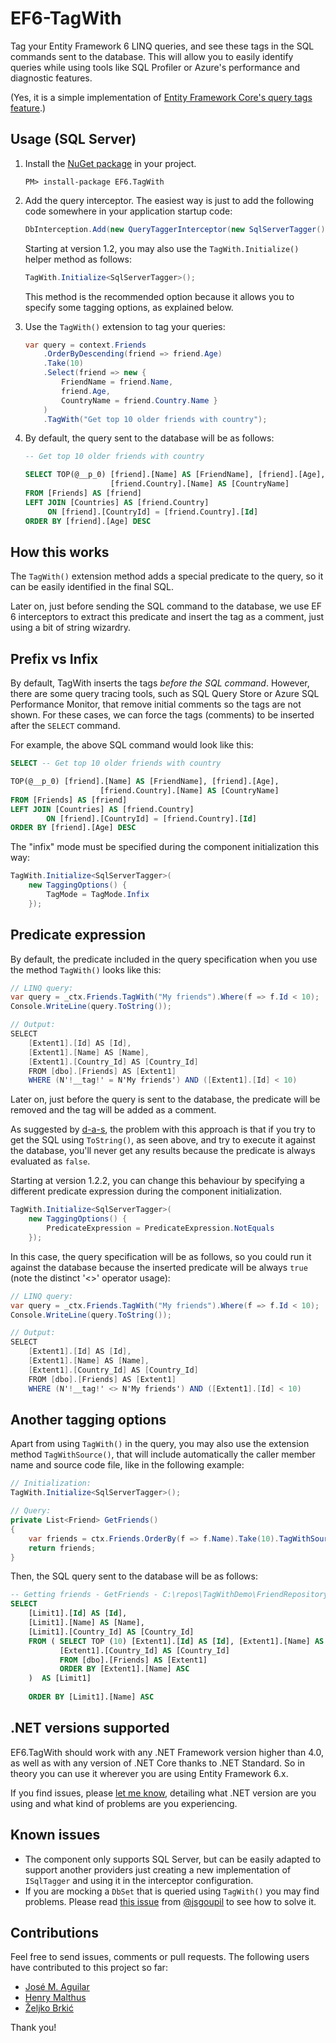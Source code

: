 # EF6-TagWith

Tag your Entity Framework 6 LINQ queries, and see these tags in the SQL commands sent to the database. This will allow you to easily 
identify queries while using tools like SQL Profiler or Azure's performance and diagnostic features.

(Yes, it is a simple implementation of [Entity Framework Core's query tags feature](https://docs.microsoft.com/en-us/ef/core/querying/tags).)

## Usage (SQL Server)

1. Install the [NuGet package](https://www.nuget.org/packages/EF6.TagWith/) in your project.

    ```
    PM> install-package EF6.TagWith
    ```

2. Add the query interceptor. The easiest way is just to add the following code
   somewhere in your application startup code:

    ```cs
    DbInterception.Add(new QueryTaggerInterceptor(new SqlServerTagger()));
    ```

    Starting at version 1.2, you may also use the `TagWith.Initialize()` helper method as follows:

    ```cs
    TagWith.Initialize<SqlServerTagger>();
    ```

    This method is the recommended option because it allows you to specify some tagging options, as explained below.

3. Use the `TagWith()` extension to tag your queries:

    ```cs
    var query = context.Friends
        .OrderByDescending(friend => friend.Age)
        .Take(10)
        .Select(friend => new { 
            FriendName = friend.Name, 
            friend.Age, 
            CountryName = friend.Country.Name }
        )
        .TagWith("Get top 10 older friends with country");
    ```

4. By default, the query sent to the database will be as follows:

    ```sql
    -- Get top 10 older friends with country

    SELECT TOP(@__p_0) [friend].[Name] AS [FriendName], [friend].[Age], 
                       [friend.Country].[Name] AS [CountryName]
    FROM [Friends] AS [friend]
    LEFT JOIN [Countries] AS [friend.Country] 
         ON [friend].[CountryId] = [friend.Country].[Id]
    ORDER BY [friend].[Age] DESC
    ```

## How this works

The `TagWith()` extension method adds a special predicate to the query, so it can be easily identified in the final SQL. 

Later on, just before sending the SQL command to the database, we use EF 6 interceptors to extract this predicate and insert the tag as a comment, just using a bit of string wizardry.


## Prefix vs Infix

By default, TagWith inserts the tags _before the SQL command_. However, there are some query tracing tools, such as SQL Query Store or Azure SQL Performance Monitor, that remove initial comments so the tags are not shown. For these cases, we can force the tags (comments) to be inserted after the `SELECT` command.

For example, the above SQL command would look like this:

```sql
SELECT -- Get top 10 older friends with country

TOP(@__p_0) [friend].[Name] AS [FriendName], [friend].[Age], 
                    [friend.Country].[Name] AS [CountryName]
FROM [Friends] AS [friend]
LEFT JOIN [Countries] AS [friend.Country] 
        ON [friend].[CountryId] = [friend.Country].[Id]
ORDER BY [friend].[Age] DESC
```

The "infix" mode must be specified during the component initialization this way:

```cs
TagWith.Initialize<SqlServerTagger>(
    new TaggingOptions() { 
        TagMode = TagMode.Infix 
    });
```

## Predicate expression

By default, the predicate included in the query specification when you use the method `TagWith()` looks like this:

```cs
// LINQ query:
var query = _ctx.Friends.TagWith("My friends").Where(f => f.Id < 10);
Console.WriteLine(query.ToString());

// Output:
SELECT 
    [Extent1].[Id] AS [Id], 
    [Extent1].[Name] AS [Name], 
    [Extent1].[Country_Id] AS [Country_Id]
    FROM [dbo].[Friends] AS [Extent1]
    WHERE (N'!__tag!' = N'My friends') AND ([Extent1].[Id] < 10)
```

Later on, just before the query is sent to the database, the predicate will be removed and 
the tag will be added as a comment.

As suggested by [d-a-s](https://github.com/d-a-s), the problem with this approach is that if you try to get the SQL using `ToString()`, as seen above, and try to execute it against the database, you'll never get any results because the predicate is always evaluated as `false`.

Starting at version 1.2.2, you can change this behaviour by specifying a different predicate expression during the component initialization.

```cs
TagWith.Initialize<SqlServerTagger>(
    new TaggingOptions() { 
        PredicateExpression = PredicateExpression.NotEquals
    });
```

In this case, the query specification will be as follows, so you could run it against the database because the inserted predicate will be always `true` (note the distinct '<>' operator usage):

```cs
// LINQ query:
var query = _ctx.Friends.TagWith("My friends").Where(f => f.Id < 10);
Console.WriteLine(query.ToString());

// Output:
SELECT 
    [Extent1].[Id] AS [Id], 
    [Extent1].[Name] AS [Name], 
    [Extent1].[Country_Id] AS [Country_Id]
    FROM [dbo].[Friends] AS [Extent1]
    WHERE (N'!__tag!' <> N'My friends') AND ([Extent1].[Id] < 10)
```


## Another tagging options

Apart from using `TagWith()` in the query, you may also use the extension method `TagWithSource()`, that will include automatically the caller member name and source code file, like in the following example:

```cs
// Initialization:
TagWith.Initialize<SqlServerTagger>();

// Query:
private List<Friend> GetFriends()
{
    var friends = ctx.Friends.OrderBy(f => f.Name).Take(10).TagWithSource("Getting friends").ToList();
    return friends;
}
```

Then, the SQL query sent to the database will be as follows:

```sql
-- Getting friends - GetFriends - C:\repos\TagWithDemo\FriendRepository.cs:20
SELECT 
    [Limit1].[Id] AS [Id], 
    [Limit1].[Name] AS [Name], 
    [Limit1].[Country_Id] AS [Country_Id]
    FROM ( SELECT TOP (10) [Extent1].[Id] AS [Id], [Extent1].[Name] AS [Name],
           [Extent1].[Country_Id] AS [Country_Id]
           FROM [dbo].[Friends] AS [Extent1]
           ORDER BY [Extent1].[Name] ASC
    )  AS [Limit1]
    
    ORDER BY [Limit1].[Name] ASC
```

## .NET versions supported

EF6.TagWith should work with any .NET Framework version higher than 4.0, as well as with any version of .NET Core thanks to .NET Standard. So in theory you can use it wherever you are using Entity Framework 6.x.

If you find issues, please [let me know](https://github.com/VariableNotFound/ef6-tagwith/issues), detailing what .NET version are you using and what kind of problems are you experiencing.

## Known issues

* The component only supports SQL Server, but can be easily adapted to support another providers just creating a new implementation of `ISqlTagger` and using it in the interceptor configuration.
* If you are mocking a `DbSet` that is queried using `TagWith()` you may find problems. Please read [this issue](https://github.com/VariableNotFound/ef6-tagwith/issues/4) from [@jsgoupil](https://github.com/jsgoupil) to see how to solve it.

## Contributions

Feel free to send issues, comments or pull requests. The following users have contributed to this project so far:

* [José M. Aguilar](https://github.com/jmaguilar)
* [Henry Malthus](https://github.com/henrym)
* [Željko Brkić](https://github.com/zbrkic)

Thank you!
